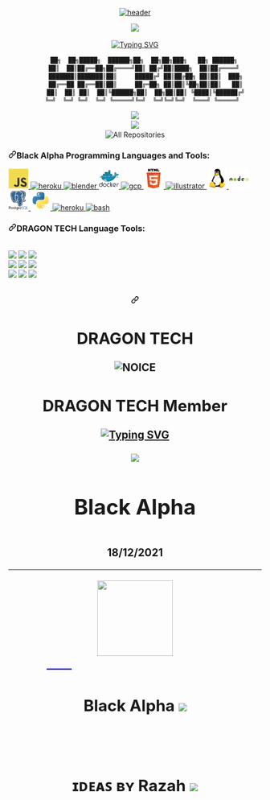 <div align="center" dir="auto">
<p dir="auto"><a target="_blank" rel="noopener noreferrer" href="https://capsule-render.vercel.app/api?type=waving&amp;color=random&amp;text=Hi,%20I'm%20Black%20Alpha&amp;desc=Welcome%20To%20My%20Profile&amp;animation=twinkling&amp;fontSize=40&amp;fontAlign=50&amp;fontAlignY=20&amp;descSize=20&amp;descAlign=50&amp;height=180&amp;descAlignY=45"><img src="https://capsule-render.vercel.app/api?type=waving&amp;color=random&amp;text=Hi,%20I'm%20OMINDU%20ANJANA&amp;desc=Welcome%20To%20My%20Profile&amp;animation=twinkling&amp;fontSize=40&amp;fontAlign=50&amp;fontAlignY=20&amp;descSize=20&amp;descAlign=50&amp;height=180&amp;descAlignY=45" alt="header" data-canonical-src="https://capsule-render.vercel.app/api?type=waving&amp;color=random&amp;text=Hi,%20I'm%20Black%20Amda&amp;desc=Welcome%20To%20My%20Profile&amp;animation=twinkling&amp;fontSize=40&amp;fontAlign=50&amp;fontAlignY=20&amp;descSize=20&amp;descAlign=50&amp;height=180&amp;descAlignY=45" style="max-width: 100%;"></a></p>
 
 <div align="center" dir="auto">
 <img src="https://github.com/DarkKingbot/vote_poll/blob/main/IMG-20220219-WA0078.jpg" width="300px" style="max-width: 200%;">
 
 <div align="center" dir="auto">
 
[![Typing SVG](https://readme-typing-svg.herokuapp.com?color=%23F7F533&center=true&vCenter=true&multiline=true&width=500&height=150&lines=Dragon+Tech+%C2%A2%D1%8F%D1%8D%CF%89;w%D1%94+%CE%B1r%D1%94+%CE%B1n%CF%83n%D1%87m%CF%83us.+w%D1%94+%CE%B1r%D1%94+l%D1%94g%C3%AD%CF%83n.;+w%D1%94+d%CF%83+n%CF%83t+f%CF%83rg%C3%ADv%D1%94%2Cw%D1%94+d%CF%83+n%CF%83t+f%CF%83rg%D1%94t.;%D1%94%D1%85p%D1%94ct+us.+%D3%81%E2%99%86+%E2%9A%92+%E2%98%AC+;(Since+2021+%E0%A5%90))](https://git.io/typing-svg)

<div align="center" dir="auto">

 
                                                      
          ██╗  ██╗█████╗  ██████╗██╗  ██╗██╗███╗   ██╗ ██████╗ 
          ██║  ██║██╔══██╗██╔════╝██║ ██╔╝██║████╗  ██║██╔════╝ 
          ███████║███████║██║     █████╔╝ ██║██╔██╗ ██║██║  ███╗
          ██╔══██ ██╔══██║██║     ██╔═██╗ ██║██║╚██╗██║██║   ██║
          ██║  ██║ ██║  ██║╚██████╗██║  ██╗██║██║ ╚████║╚██████╔╝
          ╚═╝  ╚═╝ ╚═╝  ╚═╝ ╚═════╝╚═╝  ╚═╝╚═╝╚═╝  ╚═══╝ ╚═════╝  
<img src="https://img.shields.io/badge/Age-16-yellow" width="50px" style="max-width: 150%;">
<div align="center" dir="auto">

<img src="https://img.shields.io/badge/School-Mo/Nissanka%20National%20School-red" width="200px" style="max-width: 200%;">
 
 <div align="center" dir="auto">
<img alt="All Repositories" title="All Repositories" src="https://camo.githubusercontent.com/67d38e6ee6d50b774cdb3c670f8007932dc75d0c56f2806cdf008736b5123ff2/68747470733a2f2f637573746f6d2d69636f6e2d6261646765732e6865726f6b756170702e636f6d2f62616467652f2d416c6c2532305265706f732d3239363246463f7374796c653d666f722d7468652d6261646765266c6f676f436f6c6f723d7768697465266c6f676f3d7265706f" data-canonical-src="https://github.com/DarkKingbot?tab=repositories" style="max-width: 100%;">
<div align="center" dir="auto">
 
<h3 align="left" dir="auto"><a id="user-content-languages-and-tools" class="anchor" aria-hidden="true" href="#languages-and-tools"><svg class="octicon octicon-link" viewBox="0 0 16 16" version="1.1" width="16" height="16" aria-hidden="true"><path fill-rule="evenodd" d="M7.775 3.275a.75.75 0 001.06 1.06l1.25-1.25a2 2 0 112.83 2.83l-2.5 2.5a2 2 0 01-2.83 0 .75.75 0 00-1.06 1.06 3.5 3.5 0 004.95 0l2.5-2.5a3.5 3.5 0 00-4.95-4.95l-1.25 1.25zm-4.69 9.64a2 2 0 010-2.83l2.5-2.5a2 2 0 012.83 0 .75.75 0 001.06-1.06 3.5 3.5 0 00-4.95 0l-2.5 2.5a3.5 3.5 0 004.95 4.95l1.25-1.25a.75.75 0 00-1.06-1.06l-1.25 1.25a2 2 0 01-2.83 0z"></path></svg></a>Black Alpha Programming Languages and Tools:</h3>
<p align="left" dir="auto"> <a href="https://developer.mozilla.org/en-US/docs/Web/JavaScript" rel="nofollow"> <img src="https://raw.githubusercontent.com/devicons/devicon/master/icons/javascript/javascript-original.svg" alt="javascript" width="40" height="40" style="max-width: 100%;"> </a><a href="https://heroku.com" rel="nofollow"> <img src="https://camo.githubusercontent.com/df12cb598044a3f38efc1f45e3580558c324cf8789b79487125044eeebcc4dee/68747470733a2f2f7777772e766563746f726c6f676f2e7a6f6e652f6c6f676f732f6865726f6b752f6865726f6b752d69636f6e2e737667" alt="heroku" width="40" height="40" data-canonical-src="https://www.vectorlogo.zone/logos/heroku/heroku-icon.svg" style="max-width: 100%;"> </a> <a href="https://www.blender.org/" rel="nofollow"> <img src="https://camo.githubusercontent.com/ce55bee379fa4d1a4e0633e2c8c87347b5699ef68d176faa458a3f1a1ae25454/68747470733a2f2f646f776e6c6f61642e626c656e6465722e6f72672f6272616e64696e672f636f6d6d756e6974792f626c656e6465725f636f6d6d756e6974795f62616467655f77686974652e737667" alt="blender" width="40" height="40" data-canonical-src="https://download.blender.org/branding/community/blender_community_badge_white.svg" style="max-width: 100%;"> </a> <a href="https://www.docker.com/" rel="nofollow"> <img src="https://raw.githubusercontent.com/devicons/devicon/master/icons/docker/docker-original-wordmark.svg" alt="docker" width="40" height="40" style="max-width: 100%;"> </a> <a href="https://cloud.google.com" rel="nofollow"> <img src="https://camo.githubusercontent.com/582944f6627732531ce1a2e20ad43538d1896e16a5f159ea28fd137dbb8e798a/68747470733a2f2f7777772e766563746f726c6f676f2e7a6f6e652f6c6f676f732f676f6f676c655f636c6f75642f676f6f676c655f636c6f75642d69636f6e2e737667" alt="gcp" width="40" height="40" data-canonical-src="https://www.vectorlogo.zone/logos/google_cloud/google_cloud-icon.svg" style="max-width: 100%;"> </a> <a href="https://www.w3.org/html/" rel="nofollow"> <img src="https://raw.githubusercontent.com/devicons/devicon/master/icons/html5/html5-original-wordmark.svg" alt="html5" width="40" height="40" style="max-width: 100%;"> </a> <a href="https://www.adobe.com/in/products/illustrator.html" rel="nofollow"> <img src="https://camo.githubusercontent.com/9e245893108b5ca27e7ac3d4a802d513f657b32aa7b5765bd92df7fb55d0ed54/68747470733a2f2f7777772e766563746f726c6f676f2e7a6f6e652f6c6f676f732f61646f62655f696c6c7573747261746f722f61646f62655f696c6c7573747261746f722d69636f6e2e737667" alt="illustrator" width="40" height="40" data-canonical-src="https://www.vectorlogo.zone/logos/adobe_illustrator/adobe_illustrator-icon.svg" style="max-width: 100%;"> </a> <a href="https://www.linux.org/" rel="nofollow"> <img src="https://raw.githubusercontent.com/devicons/devicon/master/icons/linux/linux-original.svg" alt="linux" width="40" height="40" style="max-width: 100%;"> </a> <a href="https://nodejs.org" rel="nofollow"> <img src="https://raw.githubusercontent.com/devicons/devicon/master/icons/nodejs/nodejs-original-wordmark.svg" alt="nodejs" width="40" height="40" style="max-width: 100%;"> </a> <a href="https://www.postgresql.org" rel="nofollow"> <img src="https://raw.githubusercontent.com/devicons/devicon/master/icons/postgresql/postgresql-original-wordmark.svg" alt="postgresql" width="40" height="40" style="max-width: 100%;"> </a> <a href="https://www.python.org" rel="nofollow"> <img src="https://raw.githubusercontent.com/devicons/devicon/master/icons/python/python-original.svg" alt="python" width="40" height="40" style="max-width: 100%;"> </a><a href="https://replit.com/~" rel="nofollow"> <img src="https://camo.githubusercontent.com/9f81a60ee14b20f2153fcb1e79316aa1b7bc92e388021ac13224271c4a5e6be9/68747470733a2f2f7777772e766563746f726c6f676f2e7a6f6e652f6c6f676f732f7265706c69742f7265706c69742d617232312e737667" alt="heroku" data-canonical-src="https://www.vectorlogo.zone/logos/replit/replit-ar21.svg" style="max-width: 100%;"> </a> <a href="https://www.gnu.org/software/bash/" rel="nofollow"> <img src="https://camo.githubusercontent.com/bbb327d6ba7708520eaafd13396fed64d73bf5df5c4cdd0ba03cf0843f7a9340/68747470733a2f2f7777772e766563746f726c6f676f2e7a6f6e652f6c6f676f732f676e755f626173682f676e755f626173682d69636f6e2e737667" alt="bash" width="40" height="40" data-canonical-src="https://www.vectorlogo.zone/logos/gnu_bash/gnu_bash-icon.svg" style="max-width: 100%;"> </a> </p>
<h3 align="left" dir="auto"><a id="user-content-languages-and-tools" class="anchor" aria-hidden="true" href="#languages-and-tools"><svg class="octicon octicon-link" viewBox="0 0 16 16" version="1.1" width="16" height="16" aria-hidden="true"><path fill-rule="evenodd" d="M7.775 3.275a.75.75 0 001.06 1.06l1.25-1.25a2 2 0 112.83 2.83l-2.5 2.5a2 2 0 01-2.83 0 .75.75 0 00-1.06 1.06 3.5 3.5 0 004.95 0l2.5-2.5a3.5 3.5 0 00-4.95-4.95l-1.25 1.25zm-4.69 9.64a2 2 0 010-2.83l2.5-2.5a2 2 0 012.83 0 .75.75 0 001.06-1.06 3.5 3.5 0 00-4.95 0l-2.5 2.5a3.5 3.5 0 004.95 4.95l1.25-1.25a.75.75 0 00-1.06-1.06l-1.25 1.25a2 2 0 01-2.83 0z"></path></svg></a>DRAGON TECH Language Tools:</h3>
<p align="left" dir="auto">
  <br>
  <code><a target="_blank" rel="noopener noreferrer" href="https://camo.githubusercontent.com/ec327d2d01ade7c9986c28f1bb1c76681e65cc16e5fdfd24ac3aaf0b6a68d700/68747470733a2f2f7777772e766563746f726c6f676f2e7a6f6e652f6c6f676f732f6a736f6e2f6a736f6e2d617232312e737667"><img width="10%" src="https://camo.githubusercontent.com/ec327d2d01ade7c9986c28f1bb1c76681e65cc16e5fdfd24ac3aaf0b6a68d700/68747470733a2f2f7777772e766563746f726c6f676f2e7a6f6e652f6c6f676f732f6a736f6e2f6a736f6e2d617232312e737667" data-canonical-src="https://www.vectorlogo.zone/logos/json/json-ar21.svg" style="max-width: 100%;"></a></code>
  <code><a target="_blank" rel="noopener noreferrer" href="https://camo.githubusercontent.com/6dab63ba91f8aaf9245d806ea2dc6aa3d6eb6a5b1c79fd6f57fba3ededfc605d/68747470733a2f2f7777772e766563746f726c6f676f2e7a6f6e652f6c6f676f732f6769742d73636d2f6769742d73636d2d617232312e737667"><img width="10%" src="https://camo.githubusercontent.com/6dab63ba91f8aaf9245d806ea2dc6aa3d6eb6a5b1c79fd6f57fba3ededfc605d/68747470733a2f2f7777772e766563746f726c6f676f2e7a6f6e652f6c6f676f732f6769742d73636d2f6769742d73636d2d617232312e737667" data-canonical-src="https://www.vectorlogo.zone/logos/git-scm/git-scm-ar21.svg" style="max-width: 100%;"></a></code>
  <code><a target="_blank" rel="noopener noreferrer" href="https://camo.githubusercontent.com/0a719c24a5eb8062d68bdabbd7306a0dcab0b0ce7093a8550870497456863ec9/68747470733a2f2f7777772e766563746f726c6f676f2e7a6f6e652f6c6f676f732f707974686f6e2f707974686f6e2d617232312e737667"><img width="10%" src="https://camo.githubusercontent.com/0a719c24a5eb8062d68bdabbd7306a0dcab0b0ce7093a8550870497456863ec9/68747470733a2f2f7777772e766563746f726c6f676f2e7a6f6e652f6c6f676f732f707974686f6e2f707974686f6e2d617232312e737667" data-canonical-src="https://www.vectorlogo.zone/logos/python/python-ar21.svg" style="max-width: 100%;"></a></code>
  <br>
  <code><a target="_blank" rel="noopener noreferrer" href="https://camo.githubusercontent.com/19ab6bd09ac44d51db909362f5b77c47ab5679fda118a0bb5bfccf72cfc2a0d1/68747470733a2f2f7777772e766563746f726c6f676f2e7a6f6e652f6c6f676f732f6d7973716c2f6d7973716c2d617232312e737667"><img width="10%" src="https://camo.githubusercontent.com/19ab6bd09ac44d51db909362f5b77c47ab5679fda118a0bb5bfccf72cfc2a0d1/68747470733a2f2f7777772e766563746f726c6f676f2e7a6f6e652f6c6f676f732f6d7973716c2f6d7973716c2d617232312e737667" data-canonical-src="https://www.vectorlogo.zone/logos/mysql/mysql-ar21.svg" style="max-width: 100%;"></a></code>
  <code><a target="_blank" rel="noopener noreferrer" href="https://camo.githubusercontent.com/67d77a6cc905b5aab8df285b62d4b406bbd6e45db3197b96bec035fb21a2b89c/68747470733a2f2f7777772e766563746f726c6f676f2e7a6f6e652f6c6f676f732f73716c6974652f73716c6974652d617232312e737667"><img width="10%" src="https://camo.githubusercontent.com/67d77a6cc905b5aab8df285b62d4b406bbd6e45db3197b96bec035fb21a2b89c/68747470733a2f2f7777772e766563746f726c6f676f2e7a6f6e652f6c6f676f732f73716c6974652f73716c6974652d617232312e737667" data-canonical-src="https://www.vectorlogo.zone/logos/sqlite/sqlite-ar21.svg" style="max-width: 100%;"></a></code>
  <code><a target="_blank" rel="noopener noreferrer" href="https://camo.githubusercontent.com/327eb32fd6830a169ec288f9caf1fe010c5ab5c437f894695ac478cccdd9c189/68747470733a2f2f7777772e766563746f726c6f676f2e7a6f6e652f6c6f676f732f66697265626173652f66697265626173652d617232312e737667"><img width="10%" src="https://camo.githubusercontent.com/327eb32fd6830a169ec288f9caf1fe010c5ab5c437f894695ac478cccdd9c189/68747470733a2f2f7777772e766563746f726c6f676f2e7a6f6e652f6c6f676f732f66697265626173652f66697265626173652d617232312e737667" data-canonical-src="https://www.vectorlogo.zone/logos/firebase/firebase-ar21.svg" style="max-width: 100%;"></a></code>
  <br>
  <code><a target="_blank" rel="noopener noreferrer" href="https://camo.githubusercontent.com/ac7ca48827aef70b332b0520d213fe6f4468b2db7d37d98d4287f215a4382ba9/68747470733a2f2f7777772e766563746f726c6f676f2e7a6f6e652f6c6f676f732f77335f68746d6c352f77335f68746d6c352d617232312e737667"><img width="10%" src="https://camo.githubusercontent.com/ac7ca48827aef70b332b0520d213fe6f4468b2db7d37d98d4287f215a4382ba9/68747470733a2f2f7777772e766563746f726c6f676f2e7a6f6e652f6c6f676f732f77335f68746d6c352f77335f68746d6c352d617232312e737667" data-canonical-src="https://www.vectorlogo.zone/logos/w3_html5/w3_html5-ar21.svg" style="max-width: 100%;"></a></code>
  <code><a target="_blank" rel="noopener noreferrer" href="https://camo.githubusercontent.com/357f19138a1a4569442d4f95103b5abf8902eae05651a3e39aa7168278e9ca1b/68747470733a2f2f7777772e766563746f726c6f676f2e7a6f6e652f6c6f676f732f6769746875622f6769746875622d617232312e737667"><img width="10%" src="https://camo.githubusercontent.com/357f19138a1a4569442d4f95103b5abf8902eae05651a3e39aa7168278e9ca1b/68747470733a2f2f7777772e766563746f726c6f676f2e7a6f6e652f6c6f676f732f6769746875622f6769746875622d617232312e737667" data-canonical-src="https://www.vectorlogo.zone/logos/github/github-ar21.svg" style="max-width: 100%;"></a></code>
  <code><a target="_blank" rel="noopener noreferrer" href="https://camo.githubusercontent.com/1103b2302f784a1e3b63cea0d3c22d0657054362049677265d167e01e828805c/68747470733a2f2f7777772e766563746f726c6f676f2e7a6f6e652f6c6f676f732f6769746c61622f6769746c61622d617232312e737667"><img width="10%" src="https://camo.githubusercontent.com/1103b2302f784a1e3b63cea0d3c22d0657054362049677265d167e01e828805c/68747470733a2f2f7777772e766563746f726c6f676f2e7a6f6e652f6c6f676f732f6769746c61622f6769746c61622d617232312e737667" data-canonical-src="https://www.vectorlogo.zone/logos/gitlab/gitlab-ar21.svg" style="max-width: 100%;"></a></code>
  <br>
</p>

<h2 dir="auto"><a id="user-content--spotify-playing" class="anchor" aria-hidden="true" href="#-spotify-playing"><svg class="octicon octicon-link" viewBox="0 0 16 16" version="1.1" width="16" height="16" aria-hidden="true"><path fill-rule="evenodd" d="M7.775 3.275a.75.75 0 001.06 1.06l1.25-1.25a2 2 0 112.83 2.83l-2.5 2.5a2 2 0 01-2.83 0 .75.75 0 00-1.06 1.06 3.5 3.5 0 004.95 0l2.5-2.5a3.5 3.5 0 00-4.95-4.95l-1.25 1.25zm-4.69 9.64a2 2 0 010-2.83l2.5-2.5a2 2 0 012.83 0 .75.75 0 001.06-1.06 3.5 3.5 0 00-4.95 0l-2.5 2.5a3.5 3.5 0 004.95 4.95l1.25-1.25a.75.75 0 00-1.06-1.06l-1.25 1.25a2 2 0 01-2.83 0z"></path></svg></a><g-emoji class="g-emoji" alias="headphones" fallback-src="https://github.githubassets.com/images/icons/emoji/unicode/1f3a7.png"🖥️</g-emoji ><h2>DRAGON TECH</h2>

 <div align="center" dir="auto">
 

<img src="https://camo.githubusercontent.com/77c7a9857ff8281f486f4b6932d631b2f705898f826fd870e734bfcc4dd0d9d8/68747470733a2f2f6769746875622d726561646d652d73746174732e76657263656c2e6170702f6170692f746f702d6c616e67732f3f757365726e616d653d5576696e647542726f267468656d653d6461726b2673686f775f69636f6e733d74727565" alt="NOICE" data-canonical-src="https://github-readme-stats.vercel.app/api/top-langs/?username=UvinduBro&amp;theme=dark&amp;show_icons=true" style="max-width: 95%;">

<h2> DRAGON TECH Member</h2>

[![Typing SVG](https://readme-typing-svg.herokuapp.com?color=%23F77676&center=true&vCenter=true&multiline=true&width=500&height=135&lines=Black+Alpha;Razah;Mr.Kaviya;Damith;Dinuja)](https://git.io/typing-svg)

   <img src= "https://camo.githubusercontent.com/71b837571c48af3aa60a73dbc9d5936aa359d78efbfa8a6743cbbbc16b80ef4d/68747470733a2f2f63646e2e646973636f72646170702e636f6d2f6174746163686d656e74732f3830353930323039333930363630383138362f3830353931333937323533353539303932322f74656e6f722e676966"/>
    <div class="container">
        <h1 class="glow">Black Alpha </h1>
        <br>
        18/12/2021
		<hr/>
<center><img src="https://avatars.githubusercontent.com/u/93399269?v=4" height="150" width="150"></height></center>		
		<marquee behavior="scroll" direction="right" scrollamount="107" scrolldelay="4" width="100%"> <font color="blue">_____</font></marquee></b>
        <h2><point class="point"></point>     Black Alpha
      <img src= "https://camo.githubusercontent.com/71b837571c48af3aa60a73dbc9d5936aa359d78efbfa8a6743cbbbc16b80ef4d/68747470733a2f2f63646e2e646973636f72646170702e636f6d2f6174746163686d656e74732f3830353930323039333930363630383138362f3830353931333937323533353539303932322f74656e6f722e676966"/><br/>    
            <br>
            <point class="point"></point>    
            <br>
            <point class="point"></point>      
            <br>
            <point class="point"> </point>     ɪᴅᴇᴀꜱ ʙʏ Razah
            <img src= "https://camo.githubusercontent.com/71b837571c48af3aa60a73dbc9d5936aa359d78efbfa8a6743cbbbc16b80ef4d/68747470733a2f2f63646e2e646973636f72646170702e636f6d2f6174746163686d656e74732f3830353930323039333930363630383138362f3830353931333937323533353539303932322f74656e6f722e676966"/><br/>   
            <br>
            <point class="point"></point> 
            <br></h2>

     
       
					
                                     
                        
                        
                  
    
